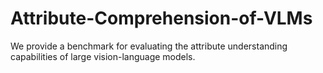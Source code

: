 # Attribute-Comprehension-of-VLMs
We provide a benchmark for evaluating the attribute understanding capabilities of large vision-language models.
